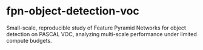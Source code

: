 # fpn-object-detection-voc
Small-scale, reproducible study of Feature Pyramid Networks for object detection on PASCAL VOC, analyzing multi-scale performance under limited compute budgets.

